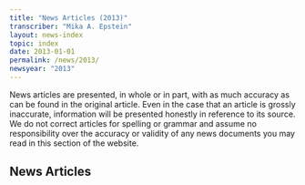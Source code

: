 ```yaml
---
title: "News Articles (2013)"
transcriber: "Mika A. Epstein"
layout: news-index
topic: index
date: 2013-01-01
permalink: /news/2013/
newsyear: "2013"
---
```


News articles are presented, in whole or in part, with as much accuracy as can be found in the original article.  Even in the case that an article is grossly inaccurate, information will be presented honestly in reference to its source. We do not correct articles for spelling or grammar and assume no responsibility over the accuracy or validity of any news documents you may read in this section of the website.

## News Articles
